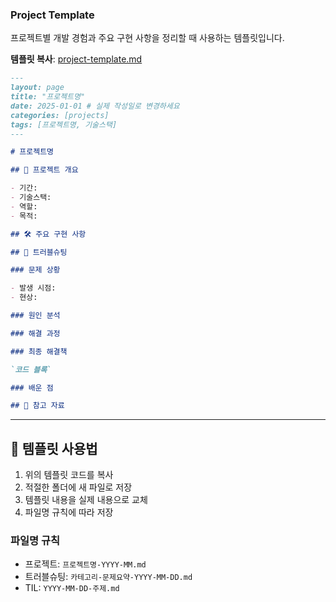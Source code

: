 ### Project Template

프로젝트별 개발 경험과 주요 구현 사항을 정리할 때 사용하는 템플릿입니다.

**템플릿 복사**: [project-template.md](https://raw.githubusercontent.com/hyunayeo/dev-notes/main/tamplates/project-template.md)

```markdown
---
layout: page
title: "프로젝트명"
date: 2025-01-01 # 실제 작성일로 변경하세요
categories: [projects]
tags: [프로젝트명, 기술스택]
---

# 프로젝트명

## 📝 프로젝트 개요

- 기간:
- 기술스택:
- 역할:
- 목적:

## 🛠 주요 구현 사항

## 🚨 트러블슈팅

### 문제 상황

- 발생 시점:
- 현상:

### 원인 분석

### 해결 과정

### 최종 해결책

`코드 블록`

### 배운 점

## 🔗 참고 자료
```

---

## 📖 템플릿 사용법

1. 위의 템플릿 코드를 복사
2. 적절한 폴더에 새 파일로 저장
3. 템플릿 내용을 실제 내용으로 교체
4. 파일명 규칙에 따라 저장

### 파일명 규칙

- 프로젝트: `프로젝트명-YYYY-MM.md`
- 트러블슈팅: `카테고리-문제요약-YYYY-MM-DD.md`
- TIL: `YYYY-MM-DD-주제.md`
